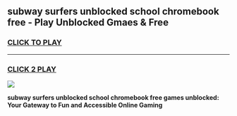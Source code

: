 
## subway surfers unblocked school chromebook free - Play Unblocked Gmaes & Free
<h3>
<a href="https://news.freeplayer.one?title=subway_surfers_unblocked_school_chromebook_free&ref=16F">CLICK TO PLAY</a></h3>
<hr>

<h3>
<a href="https://news.freeplayer.one?title=subway_surfers_unblocked_school_chromebook_free&ref=16F">CLICK 2 PLAY</a>
  
</h3>

<a href="https://news.freeplayer.one?title=subway_surfers_unblocked_school_chromebook_free&ref=16F/"><img src="https://clearcache.store/games.png"></a>


**subway surfers unblocked school chromebook free games unblocked: Your Gateway to Fun and Accessible Online Gaming**
